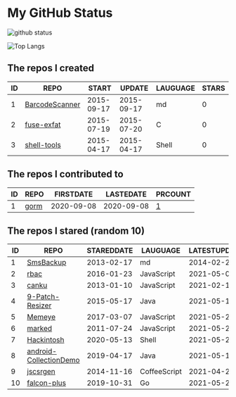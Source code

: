 # My GitHub Status

<img src="https://github-readme-stats-1.yihong0618.vercel.app/api?username=egenchen&show_icons=true&&&hide_title=true&count_private=true" alt="github status" />

![Top Langs](https://github-readme-stats-1.yihong0618.vercel.app/api/top-langs/?username=egenchen&layout=compact)

<!--START_SECTION:my_github-->
## The repos I created
| ID |                             REPO                             |   START    |   UPDATE   | LAUGUAGE | STARS |
|----|--------------------------------------------------------------|------------|------------|----------|-------|
|  1 | [BarcodeScanner](https://github.com/egenchen/BarcodeScanner) | 2015-09-17 | 2015-09-17 | md       |     0 |
|  2 | [fuse-exfat](https://github.com/egenchen/fuse-exfat)         | 2015-07-19 | 2015-07-20 | C        |     0 |
|  3 | [shell-tools](https://github.com/egenchen/shell-tools)       | 2015-04-17 | 2015-04-17 | Shell    |     0 |

## The repos I contributed to
| ID |                  REPO                   | FIRSTDATE  | LASTEDATE  |                                PRCOUNT                                 |
|----|-----------------------------------------|------------|------------|------------------------------------------------------------------------|
|  1 | [gorm](https://github.com/go-gorm/gorm) | 2020-09-08 | 2020-09-08 | [1](https://github.com/go-gorm/gorm/pulls?q=is%3Apr+author%3Aegenchen) |

## The repos I stared (random 10)
| ID |                                     REPO                                     | STAREDDATE |   LAUGUAGE   | LATESTUPDATE |
|----|------------------------------------------------------------------------------|------------|--------------|--------------|
|  1 | [SmsBackup](https://github.com/zgia/SmsBackup)                               | 2013-02-17 | md           | 2014-02-20   |
|  2 | [rbac](https://github.com/seeden/rbac)                                       | 2016-01-23 | JavaScript   | 2021-05-06   |
|  3 | [canku](https://github.com/willerce/canku)                                   | 2013-01-10 | JavaScript   | 2021-02-10   |
|  4 | [9-Patch-Resizer](https://github.com/redwarp/9-Patch-Resizer)                | 2015-05-17 | Java         | 2021-05-10   |
|  5 | [Memeye](https://github.com/JerryC8080/Memeye)                               | 2017-03-07 | JavaScript   | 2021-05-22   |
|  6 | [marked](https://github.com/markedjs/marked)                                 | 2011-07-24 | JavaScript   | 2021-05-24   |
|  7 | [Hackintosh](https://github.com/daliansky/Hackintosh)                        | 2020-05-13 | Shell        | 2021-05-24   |
|  8 | [android-CollectionDemo](https://github.com/wapchief/android-CollectionDemo) | 2019-04-17 | Java         | 2021-05-13   |
|  9 | [jscsrgen](https://github.com/ym/jscsrgen)                                   | 2014-11-16 | CoffeeScript | 2021-04-28   |
| 10 | [falcon-plus](https://github.com/open-falcon/falcon-plus)                    | 2019-10-31 | Go           | 2021-05-24   |

<!--END_SECTION:my_github-->
